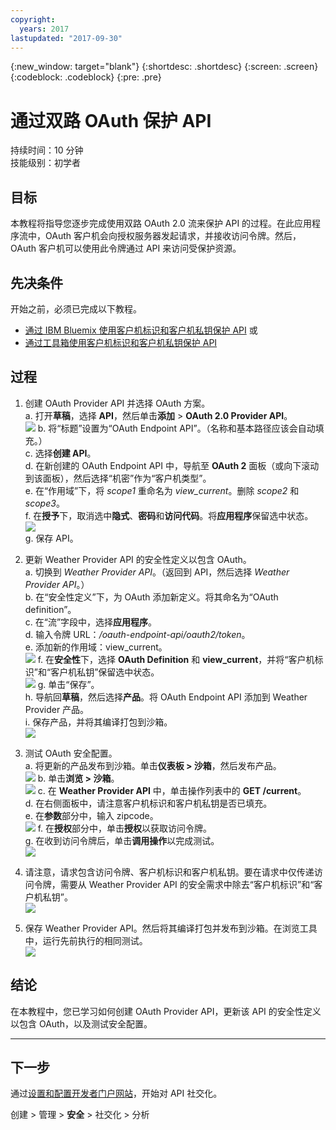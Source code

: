 ```yaml
---
copyright:
  years: 2017
lastupdated: "2017-09-30"
---
```


{:new_window: target="blank"}
{:shortdesc: .shortdesc}
{:screen: .screen}
{:codeblock: .codeblock}
{:pre: .pre}

# 通过双路 OAuth 保护 API

持续时间：10 分钟  
技能级别：初学者

## 目标

本教程将指导您逐步完成使用双路 OAuth 2.0 流来保护 API 的过程。在此应用程序流中，OAuth 客户机会向授权服务器发起请求，并接收访问令牌。然后，OAuth 客户机可以使用此令牌通过 API 来访问受保护资源。

## 先决条件

开始之前，必须已完成以下教程。  
- [通过 IBM Bluemix 使用客户机标识和客户机私钥保护 API](tut_secure_id_secret_bm.html) 或
- [通过工具箱使用客户机标识和客户机私钥保护 API](tut_secure_id_secret_tk.html)

## 过程

1. 创建 OAuth Provider API 并选择 OAuth 方案。  
	a. 打开**草稿**，选择 **API**，然后单击**添加** > **OAuth 2.0 Provider API**。  
    ![](images/oauth_provider_1.png)
	b. 将“标题”设置为“OAuth Endpoint API”。（名称和基本路径应该会自动填充。）  
	c. 选择**创建 API**。  
	d. 在新创建的 OAuth Endpoint API 中，导航至 **OAuth 2** 面板（或向下滚动到该面板），然后选择“机密”作为“客户机类型”。  
	e. 在“作用域”下，将 _scope1_ 重命名为 _view_current_。删除 _scope2_ 和 _scope3_。  
	f. 在**授予**下，取消选中**隐式**、**密码**和**访问代码**。将**应用程序**保留选中状态。  
	![](images/oauth_provider_2.png)  
	g. 保存 API。  

2. 更新 Weather Provider API 的安全性定义以包含 OAuth。  
	a. 切换到 _Weather Provider API_。（返回到 API，然后选择 _Weather Provider API_。）  
	b. 在“安全性定义”下，为 OAuth 添加新定义。将其命名为“OAuth definition”。  
	c. 在“流”字段中，选择**应用程序**。  
	d. 输入令牌 URL：_<your base URL>/oauth-endpoint-api/oauth2/token_。  
	e. 添加新的作用域：view_current。  
	![](images/oauth_security_definition_1.png)
	f. 在**安全性**下，选择 **OAuth Definition** 和 **view_current**，并将“客户机标识”和“客户机私钥”保留选中状态。  
	![](images/oauth_security_definition_2.png)
	g. 单击“保存”。  
	h. 导航回**草稿**，然后选择**产品**。将 OAuth Endpoint API 添加到 Weather Provider 产品。  
	i. 保存产品，并将其编译打包到沙箱。  
	![](images/oauth_security_definition_3a.png)

3. 测试 OAuth 安全配置。  
	a. 将更新的产品发布到沙箱。单击**仪表板 > 沙箱**，然后发布产品。  
	![](images/test_oauth_1.png)
	b. 单击**浏览 > 沙箱**。  
      ![](images/test_oauth_2.png)
	c. 在 **Weather Provider API** 中，单击操作列表中的 **GET /current**。  
	d. 在右侧面板中，请注意客户机标识和客户机私钥是否已填充。  
	e. 在**参数**部分中，输入 zipcode。  
      ![](images/test_oauth_3.png)
	f. 在**授权**部分中，单击**授权**以获取访问令牌。  
	g. 在收到访问令牌后，单击**调用操作**以完成测试。  
      ![](images/test_oauth_4.png)

4. 请注意，请求包含访问令牌、客户机标识和客户机私钥。要在请求中仅传递访问令牌，需要从 Weather Provider API 的安全需求中除去“客户机标识”和“客户机私钥”。  
    ![](images/test_oauth_5.png)

5. 保存 Weather Provider API。然后将其编译打包并发布到沙箱。在浏览工具中，运行先前执行的相同测试。  
    ![](images/test_oauth_6.png)
    
## 结论
在本教程中，您已学习如何创建 OAuth Provider API，更新该 API 的安全性定义以包含 OAuth，以及测试安全配置。

---

## 下一步

通过[设置和配置开发者门户网站](tut_config_dev_portal.html)，开始对 API 社交化。

创建 > 管理 > **安全** > 社交化 > 分析
